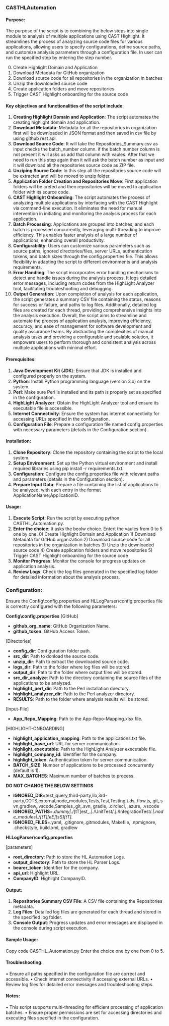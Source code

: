 
### **CASTHLAutomation**

####  **Purpose:**
The purpose of the script is to combining the below steps into single module to analysis of multiple applications using CAST Highlight. It streamlines the process of analyzing source code files for various applications, allowing users to specify configurations, define source paths, and customize analysis parameters through a configuration file. In user can run the specified step by entering the step number. 

0. Create Highlight Domain and Application
1. Download Metadata for GitHub organization
2. Download source code for all repositories in the organization in batches
3. Unzip the downloaded source code
4. Create application folders and move repositories
5. Trigger CAST Highlight onboarding for the source code


#### **Key objectives and functionalities of the script include:**
1.  **Creating Highlight Domain and Application**: The script automates the creating highlight domain and application.
2.  **Download Metadata**: Metadata for all the repositories in organization first will be downloaded in JSON format and then saved in csv file by using github rest api.
3.  **Download Source Code**: It will take the Repositories_Summary.csv as input checks the batch_number column. if the batch number column is not present it will asks us add that column with vaules. After that we need to run this step again then it will ask the batch number as input and it will download  all the repositories source code as ZIP file.
4.  **Unziping Source Code**: In this step all the repositories source code will be extracted and will be moved to unzip folder.
5.  **Application Folder Creation and Repositories Move**: First application folders will be creted and then repositories will be moved to application folder with its source code.
6.	**CAST Highlight Onboarding**: The script automates the process of analyzing multiple applications by interfacing with the CAST Highlight via command-line execution. It eliminates the need for manual intervention in initiating and monitoring the analysis process for each application.
7.	**Batch Processing**: Applications are grouped into batches, and each batch is processed concurrently, leveraging multi-threading to improve efficiency. This enables faster analysis of a large number of applications, enhancing overall productivity.
8.	**Configurability**: Users can customize various parameters such as source paths, ignored directories/files, server URLs, authentication tokens, and batch sizes through the config.properties file. This allows flexibility in adapting the script to different environments and analysis requirements.
9.	**Error Handling**: The script incorporates error handling mechanisms to detect and handle issues during the analysis process. It logs detailed error messages, including return codes from the HighLight Analyzer tool, facilitating troubleshooting and debugging.
10.	**Output Generation**: Upon completion of analysis for each application, the script generates a summary CSV file containing the status, reasons for success or failure, and paths to log files. Additionally, detailed log files are created for each thread, providing comprehensive insights into the analysis execution.
Overall, the script aims to streamline and automate the process of application analysis, improving efficiency, accuracy, and ease of management for software development and quality assurance teams. By abstracting the complexities of manual analysis tasks and providing a configurable and scalable solution, it empowers users to perform thorough and consistent analysis across multiple applications with minimal effort.
 
#### **Prerequisites:**
1.	**Java Development Kit (JDK**): Ensure that JDK is installed and configured properly on the system.
2.	**Python**: Install Python programming language (version 3.x) on the system.
3.	**Perl**: Make sure Perl is installed and its path is properly set as specified in the configuration.
4.	**HighLight Analyzer**: Obtain the HighLight Analyzer tool and ensure its executable file is accessible.
5.	**Internet Connectivity**: Ensure the system has internet connectivity for accessing URLs specified in the configuration.
6.	**Configuration File**: Prepare a configuration file named config.properties with necessary parameters (details in the Configuration section).

#### **Installation:**
1.	**Clone Repository**: Clone the repository containing the script to the local system.
2.	**Setup Environment**: Set up the Python virtual environment and install required libraries using pip install -r requirements.txt.
3.	**Configuration**: Configure the config.properties file with relevant paths and parameters (details in the Configuration section).
4.	**Prepare Input Data**: Prepare a file containing the list of applications to be analyzed, with each entry in the format ApplicationName;ApplicationID.

#### **Usage:**
1.	**Execute Script**: Run the script by executing python CASTHL_Automation.py.
2.  **Enter the choice**:  It asks the beolw choice. Entert the vaules from 0 to 5 one by one.
		0) Create Highlight Domain and Application
		1) Download Metadata for GitHub organization
		2) Download source code for all repositories in the organization in batches
		3) Unzip the downloaded source code
		4) Create application folders and move repositories
		5) Trigger CAST Highlight onboarding for the source code
3.	**Monitor Progress**: Monitor the console for progress updates on application analysis.
4.	**Review Logs**: Check the log files generated in the specified log folder for detailed information about the analysis process.

### **Configuration:**
Ensure the Config\config.properties and HLLogParser\config.properties file is correctly configured with the following parameters:

 **Config\config.properties**
    [GitHub]
- **github_org_name**: GitHub Organization Name.
- **github_token**: GitHub Access Token.

[Directories]
- **config_dir**: Configuration folder path.
- **src_dir**: Path to donload the source code.
- **unzip_dir**: Path to extract the downloaded source code.
- **logs_dir**: Path to the folder where log files will be stored.
- **output_dir**: Path to the folder where output files will be stored.
- **src_dir_analyze**: Path to the directory containing the source files of the applications to be analyzed.
- **highlight_perl_dir**:  Path to the Perl installation directory.
- **highlight_analyzer_dir**:  Path to the Perl analyzer directory.
- **RESULTS**: Path to the folder where analysis results will be stored.

[Input-File]
- **App_Repo_Mapping**: Path to the App-Repo-Mapping.xlsx file. 

[HIGHLIGHT-ONBOARDING]
- **highlight_application_mapping**: Path to the applications.txt file.
- **highlight_base_url**: URL for server communication.
- **highlight_executable**: Path to the HighLight Analyzer executable file.
- **highlight_company_id**: Identifier for the company.
- **highlight_token**: Authentication token for server communication.
- **BATCH_SIZE**: Number of applications to be processed concurrently (default is 1).
- **MAX_BATCHES**: Maximum number of batches to process.

 **DO NOT CHANGE THE BELOW SETTINGS**
 - **IGNORED_DIR**=test,jquery,third-party,lib,3rd-party,COTS,external,node_modules,Tests,Test,Testing,t.ds,.flow.js,.git,.svn,gradlew,.vscode,Samples,.git,.svn, gradle, .circleci, .azure, .vscode
- **IGNORED_PATHS**=.*dummy|.*\/[tT]est\_.*|.*\/UnitTest\/.*|.*\/IntegrationTest\/.*|.*node\_modules|.*\/[tT][eE][sS][tT].*
- **IGNORED_FILES**=.yaml, .gitignore,.gitmodules, Makefile, .npmignore, .checkstyle, build.xml, gradlew


**HLLogParser\config.properties**

[parameters]
- **root_directory**: Path to store the HL Automation Logs. 
- **output_directory**:  Path to store the HL Parser Logs.
- **bearer_token**: Identifier for the company.
- **api_url**: Highlight URL.
- **CompanyID**: Highlight CompanyID.


#### **Output:**
1.	**Repositories Summary CSV File**: A CSV file containing the Repositories metadata.
2.	**Log Files**: Detailed log files are generated for each thread and stored in the specified log folder.
3.	**Console Output**: Progress updates and error messages are displayed in the console during script execution.

#### **Sample Usage:**
Copy code
CASTHL_Automation.py
Enter the choice one by one from 0 to 5.

#### **Troubleshooting:**
•	Ensure all paths specified in the configuration file are correct and accessible.
•	Check internet connectivity if accessing external URLs.
•	Review log files for detailed error messages and troubleshooting steps.

#### **Notes:**
•	This script supports multi-threading for efficient processing of application batches.
•	Ensure proper permissions are set for accessing directories and executing files specified in the configuration.
